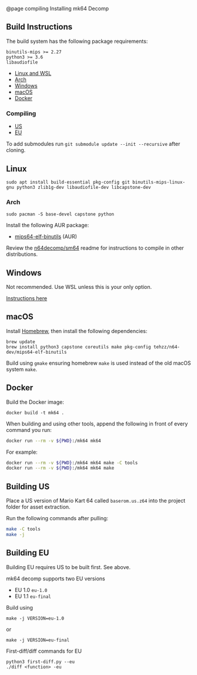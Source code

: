 @page compiling Installing mk64 Decomp
## Build Instructions
The build system has the following package requirements:

    binutils-mips >= 2.27
    python3 >= 3.6
    libaudiofile

* [Linux and WSL](#linux)
* [Arch](#arch)
* [Windows](#windows)
* [macOS](#macos)
* [Docker](#docker)

### Compiling
* [US](#building-us)
* [EU](#building-eu)



To add submodules run `git submodule update --init --recursive` after cloning.

## Linux
```
sudo apt install build-essential pkg-config git binutils-mips-linux-gnu python3 zlib1g-dev libaudiofile-dev libcapstone-dev
```

### Arch

```
sudo pacman -S base-devel capstone python
```
Install the following AUR package:
* [mips64-elf-binutils](https://aur.archlinux.org/packages/mips64-elf-binutils) (AUR)

Review the [n64decomp/sm64](https://github.com/n64decomp/sm64) readme for instructions to compile in other distributions.

## Windows

Not recommended. Use WSL unless this is your only option. 

[Instructions here](docs/BUILD_WINDOWS.md)

## macOS

Install [Homebrew](https://brew.sh), then install the following dependencies:
```
brew update
brew install python3 capstone coreutils make pkg-config tehzz/n64-dev/mips64-elf-binutils
```

Build using `gmake` ensuring homebrew `make` is used instead of the old macOS system `make`.

## Docker

Build the Docker image:
```
docker build -t mk64 .
```

When building and using other tools, append the following in front of every command you run:
```bash
docker run --rm -v ${PWD}:/mk64 mk64
```

For example:
```bash
docker run --rm -v ${PWD}:/mk64 mk64 make -C tools
docker run --rm -v ${PWD}:/mk64 mk64 make
```

## Building US

Place a US version of Mario Kart 64 called `baserom.us.z64` into the project folder for asset extraction.

Run the following commands after pulling:
```bash
make -C tools
make -j
```

## Building EU

Building EU requires US to be built first. See above.

mk64 decomp supports two EU versions
* EU 1.0 `eu-1.0`
* EU 1.1 `eu-final`

Build using
```
make -j VERSION=eu-1.0
```
or
```
make -j VERSION=eu-final
```

First-diff/diff commands for EU
```
python3 first-diff.py --eu
./diff <function> -eu
```